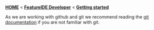 <!-- Breadcrumb -->
[**HOME**](https://github.com/FeatureIDE/FeatureIDE/wiki) < [**FeatureIDE Developer**](https://github.com/FeatureIDE/FeatureIDE/wiki/FeatureIDE-Developer) < [**Getting started**](https://github.com/FeatureIDE/FeatureIDE/wiki/Getting-started)

<!-- Introduction -->
As we are working with github and git we recommend reading the [git documentation](http://git-scm.com/doc) if you are not familiar with git.

<!-- Outline -->

<!-- Content -->